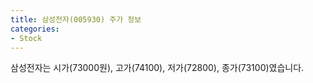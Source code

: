 ```yaml
---
title: 삼성전자(005930) 주가 정보
categories:
- Stock
---
```

삼성전자는 시가(73000원), 고가(74100), 저가(72800), 종가(73100)였습니다.